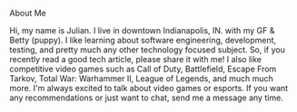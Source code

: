 About Me

Hi, my name is Julian. I live in downtown Indianapolis, IN. with my GF & Betty (puppy).
I like learning about software engineering, development, testing, and pretty much any other technology focused subject.
So, if you recently read a good tech article, please share it with me!
I also like competitive video games such as Call of Duty, Battlefield, Escape From Tarkov, Total War: Warhammer II, League of Legends, and much much more.
I'm always excited to talk about video games or esports. If you want any recommendations or just want to chat, send me a message any time.





<!---
JulianW0/JulianW0 is a ✨ special ✨ repository because its `README.md` (this file) appears on your GitHub profile.
You can click the Preview link to take a look at your changes.
--->
